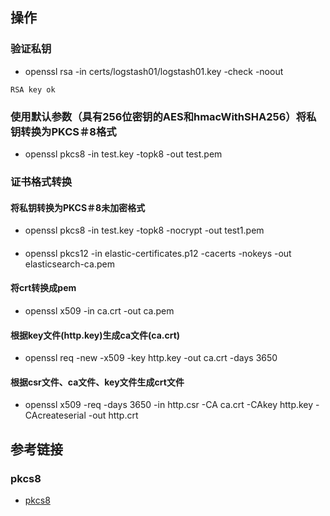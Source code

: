 ## 操作

### 验证私钥
* openssl rsa -in certs/logstash01/logstash01.key -check -noout
```console
RSA key ok
```

### 使用默认参数（具有256位密钥的AES和hmacWithSHA256）将私钥转换为PKCS＃8格式
* openssl pkcs8 -in test.key -topk8 -out test.pem

### 证书格式转换

#### 将私钥转换为PKCS＃8未加密格式
* openssl pkcs8 -in test.key -topk8 -nocrypt -out test1.pem

#### 
* openssl pkcs12 -in elastic-certificates.p12 -cacerts -nokeys -out elasticsearch-ca.pem

#### 将crt转换成pem
* openssl x509 -in ca.crt -out ca.pem

#### 根据key文件(http.key)生成ca文件(ca.crt)
* openssl req -new -x509 -key http.key -out ca.crt -days 3650

#### 根据csr文件、ca文件、key文件生成crt文件
* openssl x509 -req -days 3650 -in http.csr -CA ca.crt -CAkey http.key -CAcreateserial -out http.crt


## 参考链接

### pkcs8
* [pkcs8](https://www.openssl.org/docs/man1.1.0/man1/pkcs8.html)
